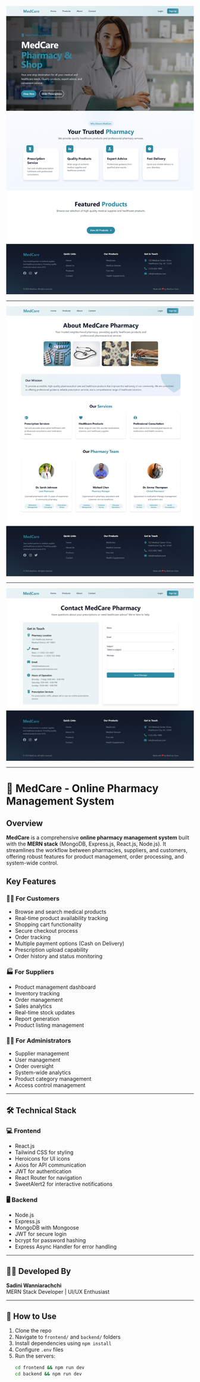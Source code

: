 
![Home Page](images/home.jpeg)

---


![About Page](images/about.jpeg)

---


![Contact Page](images/contact.jpeg)


---

# 💊 MedCare - Online Pharmacy Management System

## Overview

**MedCare** is a comprehensive **online pharmacy management system** built with the **MERN stack** (MongoDB, Express.js, React.js, Node.js). It streamlines the workflow between pharmacies, suppliers, and customers, offering robust features for product management, order processing, and system-wide control.

## Key Features

### 👩‍⚕️ For Customers
- Browse and search medical products  
- Real-time product availability tracking  
- Shopping cart functionality  
- Secure checkout process  
- Order tracking  
- Multiple payment options (Cash on Delivery)  
- Prescription upload capability  
- Order history and status monitoring  

### 🏭 For Suppliers
- Product management dashboard  
- Inventory tracking  
- Order management  
- Sales analytics  
- Real-time stock updates  
- Report generation  
- Product listing management  

### 🧑‍💼 For Administrators
- Supplier management  
- User management  
- Order oversight  
- System-wide analytics  
- Product category management  
- Access control management  

---

## 🛠️ Technical Stack

### 💻 Frontend
- React.js  
- Tailwind CSS for styling  
- Heroicons for UI icons  
- Axios for API communication  
- JWT for authentication  
- React Router for navigation  
- SweetAlert2 for interactive notifications  

### 🖥️ Backend
- Node.js  
- Express.js  
- MongoDB with Mongoose  
- JWT for secure login  
- bcrypt for password hashing  
- Express Async Handler for error handling  

---

## 👨‍💻 Developed By

**Sadini Wanniarachchi**  
MERN Stack Developer | UI/UX Enthusiast

---

## 📌 How to Use

1. Clone the repo  
2. Navigate to `frontend/` and `backend/` folders  
3. Install dependencies using `npm install`  
4. Configure `.env` files  
5. Run the servers:  
   ```bash
   cd frontend && npm run dev
   cd backend && npm run dev



   
